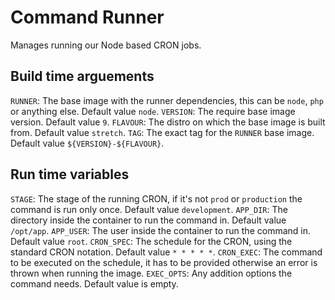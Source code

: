 # Command Runner

Manages running our Node based CRON jobs.

## Build time arguements

`RUNNER`: The base image with the runner dependencies, this can be `node`, `php` or anything else. Default value `node`.
`VERSION`: The require base image version. Default value `9`.
`FLAVOUR`: The distro on which the base image is built from. Default value `stretch`.
`TAG`: The exact tag for the `RUNNER` base image. Default value `${VERSION}-${FLAVOUR}`.

## Run time variables

`STAGE`: The stage of the running CRON, if it's not `prod` or `production` the command is run only once. Default value `development`.
`APP_DIR`: The directory inside the container to run the command in. Default value `/opt/app`.
`APP_USER`: The user inside the container to run the command in. Default value `root`.
`CRON_SPEC`: The schedule for the CRON, using the standard CRON notation. Default value `* * * * *`.
`CRON_EXEC`: The command to be executed on the schedule, it has to be provided otherwise an error is thrown when running the image.
`EXEC_OPTS`: Any addition options the command needs. Default value is empty.
